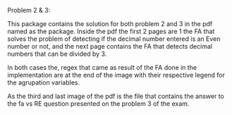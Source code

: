Problem 2 & 3:

This package contains the solution for both problem 2 and 3 in the 
pdf named as the package. Inside the pdf the first 2 pages are 1 the 
FA that solves the problem of detecting if the decimal number entered is
an Even number or not, and the next page contains the FA that detects decimal 
numbers that can be divided by 3. 

In both cases the, regex that came as result of the FA done in the implementation 
are at the end of the image with their respective legend for the agrupation variables.

As the third and last image of the pdf is the file that contains the answer to the fa vs RE 
question presented on the problem 3 of the exam.
